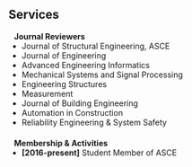## Services
<!-- 
<h4 style="margin:0 10px 0;">Conference Reviewers</h4>

<ul style="margin:0 0 5px;">
  <li><a href="http://cvpr2023.thecvf.com/"><autocolor>IEEE/CVF Conference on Computer Vision and Pattern Recognition (CVPR) 2021-2023</autocolor></a></li>
  <li><a href="http://iccv2021.thecvf.com/"><autocolor>IEEE/CVF International Conference on Computer Vision (ICCV) 2021</autocolor></a></li>
  <li><a href="https://eccv2022.ecva.net/"><autocolor>European Conference on Computer Vision (ECCV) 2022</autocolor></a></li>
</ul> -->

<h4 style="margin:0 10px 0;">Journal Reviewers</h4>

<ul style="margin:0 0 20px;">
  <li>Journal of Structural Engineering, ASCE</li>
  <li>Journal of Engineering</li>
  <li>Advanced Engineering Informatics</li>
  <li>Mechanical Systems and Signal Processing</li>
  <li>Engineering Structures</li>
  <li>Measurement</li>
  <li>Journal of Building Engineering</li>
  <li>Automation in Construction</li>
  <li>Reliability Engineering & System Safety</li>
</ul>

<h4 style="margin:0 10px 0;">Membership & Activities</h4>

<ul style="margin:0 0 20px;">
  <li><strong>[2016-present]</strong> Student Member of ASCE</li>
</ul>
